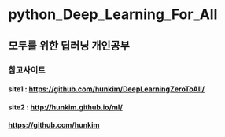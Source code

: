 # python_Deep_Learning_For_All

## 모두를 위한 딥러닝 개인공부 

### 참고사이트
#### site1 : https://github.com/hunkim/DeepLearningZeroToAll/
#### site2 : http://hunkim.github.io/ml/
#### https://github.com/hunkim

